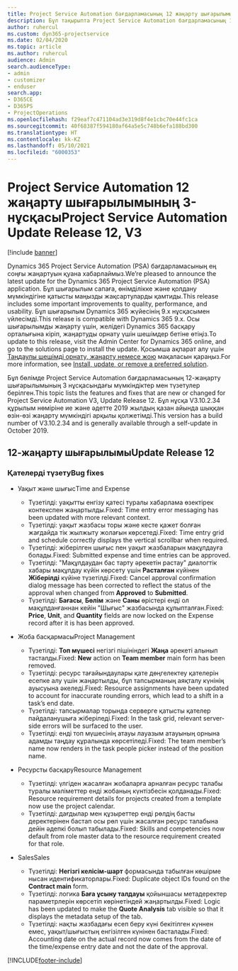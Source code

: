```yaml
---
title: Project Service Automation бағдарламасының 12 жаңарту шығарылымы 3-нұсқасындағы жаңалықтар немесе өзгерістер
description: Бұл тақырыпта Project Service Automation бағдарламасының 12-жаңарту шығарылымының 3 нұсқасындағы жаңалықтар туралы ақпарат беріледі.
author: ruhercul
ms.custom: dyn365-projectservice
ms.date: 02/04/2020
ms.topic: article
ms.author: ruhercul
audience: Admin
search.audienceType:
- admin
- customizer
- enduser
search.app:
- D365CE
- D365PS
- ProjectOperations
ms.openlocfilehash: f29eaf7c471104ad3e319d8f4e1cbc70e44fc1ca
ms.sourcegitcommit: 40f68387f594180af64a5e5c748b6efa188bd300
ms.translationtype: HT
ms.contentlocale: kk-KZ
ms.lasthandoff: 05/10/2021
ms.locfileid: "6000353"
---
```

# <a name="project-service-automation-update-release-12-v3"></a><span data-ttu-id="fbc42-103">Project Service Automation 12 жаңарту шығарылымының 3-нұсқасы</span><span class="sxs-lookup"><span data-stu-id="fbc42-103">Project Service Automation Update Release 12, V3</span></span>

[!include [banner](../includes/psa-now-project-operations.md)]

<span data-ttu-id="fbc42-104">Dynamics 365 Project Service Automation (PSA) бағдарламасының ең соңғы жаңартуын қуана хабарлаймыз.</span><span class="sxs-lookup"><span data-stu-id="fbc42-104">We’re pleased to announce the latest update for the Dynamics 365 Project Service Automation (PSA) application.</span></span> <span data-ttu-id="fbc42-105">Бұл шығарылым сапаға, өнімділікке және қолдану мүмкіндігіне қатысты маңызды жақсартуларды қамтиды.</span><span class="sxs-lookup"><span data-stu-id="fbc42-105">This release includes some important improvements to quality, performance, and usability.</span></span> <span data-ttu-id="fbc42-106">Бұл шығарылым Dynamics 365 жүйесінің 9.x нұсқасымен үйлесімді.</span><span class="sxs-lookup"><span data-stu-id="fbc42-106">This release is compatible with Dynamics 365 9.x.</span></span> <span data-ttu-id="fbc42-107">Осы шығарылымды жаңарту үшін, желідегі Dynamics 365 басқару орталығына кіріп, жаңартуды орнату үшін шешімдер бетіне өтіңіз.</span><span class="sxs-lookup"><span data-stu-id="fbc42-107">To update to this release, visit the Admin Center for Dynamics 365 online, and go to the solutions page to install the update.</span></span> <span data-ttu-id="fbc42-108">Қосымша ақпарат алу үшін [Таңдаулы шешімді орнату, жаңарту немесе жою](/power-platform/admin/install-remove-preferred-solution) мақаласын қараңыз.</span><span class="sxs-lookup"><span data-stu-id="fbc42-108">For more information, see [Install, update, or remove a preferred solution](/power-platform/admin/install-remove-preferred-solution).</span></span>

<span data-ttu-id="fbc42-109">Бұл бөлімде Project Service Automation бағдарламасының 12-жаңарту шығарылымының 3 нұсқасындағы мүмкіндіктер мен түзетулер берілген.</span><span class="sxs-lookup"><span data-stu-id="fbc42-109">This topic lists the features and fixes that are new or changed for Project Service Automation V3, Update Release 12.</span></span> <span data-ttu-id="fbc42-110">Бұл нұсқа V3.10.2.34 құрылым нөміріне ие және әдетте 2019 жылдың қазан айында шыққан өзін-өзі жаңарту мүмкіндігі арқылы қолжетімді.</span><span class="sxs-lookup"><span data-stu-id="fbc42-110">This version has a build number of V3.10.2.34 and is generally available through a self-update in October 2019.</span></span>

## <a name="update-release-12"></a><span data-ttu-id="fbc42-111">12-жаңарту шығарылымы</span><span class="sxs-lookup"><span data-stu-id="fbc42-111">Update Release 12</span></span>

### <a name="bug-fixes"></a><span data-ttu-id="fbc42-112">Қателерді түзету</span><span class="sxs-lookup"><span data-stu-id="fbc42-112">Bug fixes</span></span>

- <span data-ttu-id="fbc42-113">Уақыт және шығыс</span><span class="sxs-lookup"><span data-stu-id="fbc42-113">Time and Expense</span></span>

    - <span data-ttu-id="fbc42-114">Түзетілді: уақытты енгізу қатесі туралы хабарлама өзектірек контекспен жаңартылды.</span><span class="sxs-lookup"><span data-stu-id="fbc42-114">Fixed: Time entry error messaging has been updated with more relevant context.</span></span>
    - <span data-ttu-id="fbc42-115">Түзетілді: уақыт жазбасы торы және кесте қажет болған жағдайда тік жылжыту жолағын көрсетеді.</span><span class="sxs-lookup"><span data-stu-id="fbc42-115">Fixed: Time entry grid and schedule correctly displays the vertical scrollbar when required.</span></span>
    - <span data-ttu-id="fbc42-116">Түзетілді: жіберілген шығыс пен уақыт жазбаларын мақұлдауға болады.</span><span class="sxs-lookup"><span data-stu-id="fbc42-116">Fixed: Submitted expense and time entries can be approved.</span></span>
    - <span data-ttu-id="fbc42-117">Түзетілді: "Мақұлдаудан бас тарту әрекетін растау" диалогтік хабары мақұлдау күйін көрсету үшін **Расталған** күйінен **Жіберілді** күйіне түзетілді.</span><span class="sxs-lookup"><span data-stu-id="fbc42-117">Fixed: Cancel approval confirmation dialog message has been corrected to reflect the status of the approval when changed from **Approved** to **Submitted**.</span></span>
    - <span data-ttu-id="fbc42-118">Түзетілді: **Бағасы**, **Бөлім** және **Саны** өрістері енді ол мақұлданғаннан кейін "Шығыс" жазбасында құлыпталған.</span><span class="sxs-lookup"><span data-stu-id="fbc42-118">Fixed: **Price**, **Unit**, and **Quantity** fields are now locked on the Expense record after it is has been approved.</span></span>

- <span data-ttu-id="fbc42-119">Жоба басқармасы</span><span class="sxs-lookup"><span data-stu-id="fbc42-119">Project Management</span></span>

    - <span data-ttu-id="fbc42-120">Түзетілді: **Топ мүшесі** негізгі пішініндегі **Жаңа** әрекеті алынып тасталды.</span><span class="sxs-lookup"><span data-stu-id="fbc42-120">Fixed: **New** action on **Team member** main form has been removed.</span></span>
    - <span data-ttu-id="fbc42-121">Түзетілді: ресурс тағайындаулары қате дөңгелектеу қателерін есепке алу үшін жаңартылды, бұл тапсырманың аяқталу күнінің ауысуына әкеледі.</span><span class="sxs-lookup"><span data-stu-id="fbc42-121">Fixed: Resource assignments have been updated to account for inaccurate rounding errors, which lead to a shift in a task’s end date.</span></span>
    - <span data-ttu-id="fbc42-122">Түзетілді: тапсырмалар торында серверге қатысты қателер пайдаланушыға жіберіледі.</span><span class="sxs-lookup"><span data-stu-id="fbc42-122">Fixed: In the task grid, relevant server-side errors will be surfaced to the user.</span></span>
    - <span data-ttu-id="fbc42-123">Түзетілді: енді топ мүшесінің атауы лауазым атауының орнына адамды таңдау құралында көрсетіледі.</span><span class="sxs-lookup"><span data-stu-id="fbc42-123">Fixed: The team member’s name now renders in the task people picker instead of the position name.</span></span>

- <span data-ttu-id="fbc42-124">Ресурсты басқару</span><span class="sxs-lookup"><span data-stu-id="fbc42-124">Resource Management</span></span>

    - <span data-ttu-id="fbc42-125">Түзетілді: үлгіден жасалған жобаларға арналған ресурс талабы туралы мәліметтер енді жобаның күнтізбесін қолданады.</span><span class="sxs-lookup"><span data-stu-id="fbc42-125">Fixed: Resource requirement details for projects created from a template now use the project calendar.</span></span>
    - <span data-ttu-id="fbc42-126">Түзетілді: дағдылар мен құзыреттер енді рөлдің басты деректерінен бастап осы рөл үшін жасалған ресурс талабына дейін әдепкі болып табылады.</span><span class="sxs-lookup"><span data-stu-id="fbc42-126">Fixed: Skills and competencies now default from role master data to the resource requirement created for that role.</span></span>

- <span data-ttu-id="fbc42-127">Sales</span><span class="sxs-lookup"><span data-stu-id="fbc42-127">Sales</span></span>

    - <span data-ttu-id="fbc42-128">Түзетілді: **Негізгі келісім-шарт** формасында табылған көшірме нысан идентификаторлары.</span><span class="sxs-lookup"><span data-stu-id="fbc42-128">Fixed: Duplicate object IDs found on the **Contract main** form.</span></span>
    - <span data-ttu-id="fbc42-129">Түзетілді: логика **Баға ұсыну талдауы** қойыншасы метадеректер параметрлерін көрсетіп көрінетіндей жаңартылды.</span><span class="sxs-lookup"><span data-stu-id="fbc42-129">Fixed: Logic has been updated to make the **Quote Analysis** tab visible so that it displays the metadata setup of the tab.</span></span>
    - <span data-ttu-id="fbc42-130">Түзетілді: нақты жазбадағы есеп беру күні бекітілген күннен емес, уақыт/шығыстың енгізілген күнінен басталады.</span><span class="sxs-lookup"><span data-stu-id="fbc42-130">Fixed: Accounting date on the actual record now comes from the date of the time/expense entry date and not the date of the approval.</span></span>


[!INCLUDE[footer-include](../includes/footer-banner.md)]